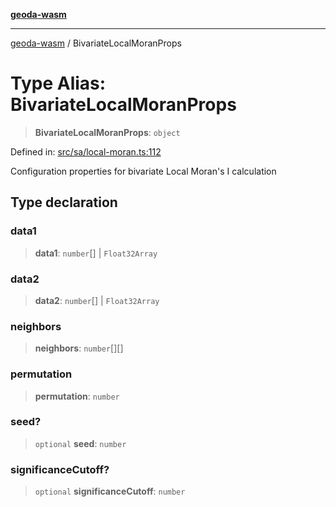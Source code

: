 [**geoda-wasm**](../README.md)

***

[geoda-wasm](../globals.md) / BivariateLocalMoranProps

# Type Alias: BivariateLocalMoranProps

> **BivariateLocalMoranProps**: `object`

Defined in: [src/sa/local-moran.ts:112](https://github.com/GeoDaCenter/geoda-lib/blob/0ad3977fd23db605b1dc766f99d329a28ef59f68/src/js/src/sa/local-moran.ts#L112)

Configuration properties for bivariate Local Moran's I calculation

## Type declaration

### data1

> **data1**: `number`[] \| `Float32Array`

### data2

> **data2**: `number`[] \| `Float32Array`

### neighbors

> **neighbors**: `number`[][]

### permutation

> **permutation**: `number`

### seed?

> `optional` **seed**: `number`

### significanceCutoff?

> `optional` **significanceCutoff**: `number`
